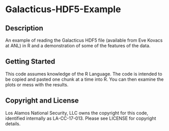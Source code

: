 # Galacticus-HDF5-Example

## Description
An example of reading the Galacticus HDF5 file (available from Eve Kovacs at ANL) in R and a demonstration of some of the features of the data.

## Getting Started
This code assumes knowledge of the R Language. The code is intended to be copied and pasted one chunk at a time into R. You can then examine the plots or mess with the results.

## Copyright and License

Los Alamos National Security, LLC owns the copyright for this code, identified internally as LA-CC-17-013. Please see LICENSE for copyright details.
